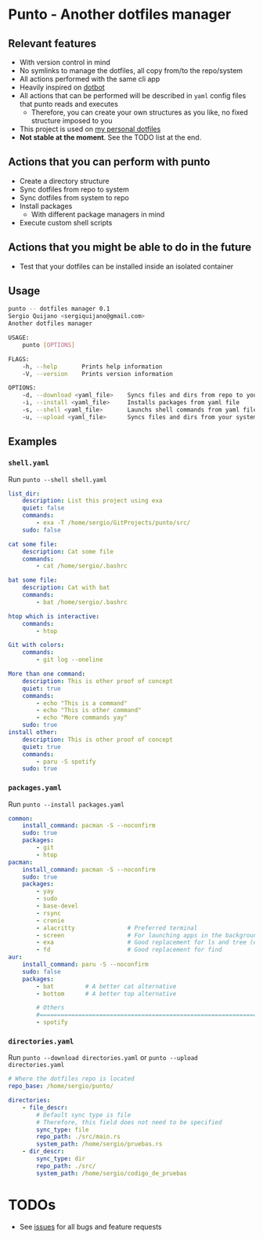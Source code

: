 # Punto - Another dotfiles manager

## Relevant features

* With version control in mind
* No symlinks to manage the dotfiles, all copy from/to the repo/system
* All actions performed with the same cli app
* Heavily inspired on [dotbot](https://github.com/anishathalye/dotbot)
* All actions that can be performed will be described in `yaml` config files that punto reads and executes
    * Therefore, you can create your own structures as you like, no fixed structure imposed to you
* This project is used on [my personal dotfiles](https://github.com/sergioquijanorey/dotfiles)
* **Not stable at the moment**. See the TODO list at the end.

## Actions that you can perform with punto

* Create a directory structure
* Sync dotfiles from repo to system
* Sync dotfiles from system to repo
* Install packages
    * With different package managers in mind
* Execute custom shell scripts

## Actions that you might be able to do in the future

* Test that your dotfiles can be installed inside an isolated container

## Usage

~~~bash
punto -- dotfiles manager 0.1
Sergio Quijano <sergiquijano@gmail.com>
Another dotfiles manager

USAGE:
    punto [OPTIONS]

FLAGS:
    -h, --help       Prints help information
    -V, --version    Prints version information

OPTIONS:
    -d, --download <yaml_file>    Syncs files and dirs from repo to your system
    -i, --install <yaml_file>     Installs packages from yaml file
    -s, --shell <yaml_file>       Launchs shell commands from yaml file
    -u, --upload <yaml_file>      Syncs files and dirs from your system to repo
~~~

## Examples

### `shell.yaml`

Run `punto --shell shell.yaml`

~~~yaml
list_dir:
    description: List this project using exa
    quiet: false
    commands:
        - exa -T /home/sergio/GitProjects/punto/src/
    sudo: false

cat some file:
    description: Cat some file
    commands:
        - cat /home/sergio/.bashrc

bat some file:
    description: Cat with bat
    commands:
        - bat /home/sergio/.bashrc

htop which is interactive:
    commands:
        - htop

Git with colors:
    commands:
        - git log --oneline

More than one command:
    description: This is other proof of concept
    quiet: true
    commands:
        - echo "This is a command"
        - echo "This is other command"
        - echo "More commands yay"
    sudo: true
install other:
    description: This is other proof of concept
    quiet: true
    commands:
        - paru -S spotify
    sudo: true
~~~

### `packages.yaml`

Run `punto --install packages.yaml`

~~~yaml
common:
    install_command: pacman -S --noconfirm
    sudo: true
    packages:
        - git
        - htop
pacman:
    install_command: pacman -S --noconfirm
    sudo: true
    packages:
        - yay
        - sudo
        - base-devel
        - rsync
        - cronie
        - alacritty               # Preferred terminal
        - screen                  # For launching apps in the background
        - exa                     # Good replacement for ls and tree (exa -T)
        - fd                      # Good replacement for find
aur:
    install_command: paru -S --noconfirm
    sudo: false
    packages:
        - bat         # A better cat alternative
        - bottom      # A better top alternative

        # Others
        #===============================================================================
        - spotify
~~~

### `directories.yaml`

Run `punto --download directories.yaml` or `punto --upload directories.yaml`

~~~yaml
# Where the dotfiles repo is located
repo_base: /home/sergio/punto/

directories:
    - file_descr:
        # Default sync type is file
        # Therefore, this field does not need to be specified
        sync_type: file
        repo_path: ./src/main.rs
        system_path: /home/sergio/pruebas.rs
    - dir_descr:
        sync_type: dir
        repo_path: ./src/
        system_path: /home/sergio/codigo_de_pruebas
~~~

# TODOs

* See [issues](https://github.com/SergioQuijanoRey/punto/issues) for all bugs and feature requests
